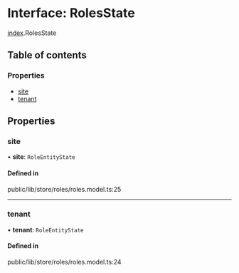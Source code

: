 # Interface: RolesState

[index](../wiki/index).RolesState

## Table of contents

### Properties

- [site](../wiki/index.RolesState#site-1)
- [tenant](../wiki/index.RolesState#tenant-1)

## Properties

### site

• **site**: `RoleEntityState`

#### Defined in

public/lib/store/roles/roles.model.ts:25

___

### tenant

• **tenant**: `RoleEntityState`

#### Defined in

public/lib/store/roles/roles.model.ts:24
